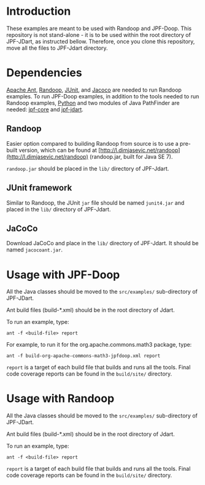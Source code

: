 # Introduction

These examples are meant to be used with Randoop and JPF-Doop. This
repository is not stand-alone - it is to be used within the root
directory of JPF-JDart, as instructed bellow. Therefore, once you
clone this repository, move all the files to JPF-Jdart directory.

# Dependencies

[Apache Ant](https://ant.apache.org/),
[Randoop](https://bitbucket.org/psycopaths/randoop),
[JUnit](http://junit.org/), and
[Jacoco](http://www.eclemma.org/jacoco/) are needed to run Randoop
examples. To run JPF-Doop examples, in addition to the tools needed to
run Randoop examples, [Python](http://python.org/) and two modules of
Java PathFinder are needed:
[jpf-core](http://babelfish.arc.nasa.gov/trac/jpf/wiki/projects/jpf-core)
and [jpf-jdart](https://bitbucket.org/psycopaths/jpf-jdart).

## Randoop

Easier option compared to building Randoop from source is to use a
pre-built version, which can be found at
[http://l.dimjasevic.net/randoop](http://l.dimjasevic.net/randoop)
(randoop.jar, built for Java SE 7).

`randoop.jar` should be placed in the `lib/` directory of JPF-Jdart.

## JUnit framework

Similar to Randoop, the JUnit `jar` file should be named `junit4.jar`
and placed in the `lib/` directory of JPF-Jdart.

## JaCoCo

Download JaCoCo and place in the `lib/` directory of JPF-Jdart. It
should be named `jacocoant.jar`.

# Usage with JPF-Doop

All the Java classes should be moved to the `src/examples/` sub-directory
of JPF-JDart.

Ant build files (build-*.xml) should be in the root directory of Jdart.

To run an example, type:

`ant -f <build-file> report`

For example, to run it for the org.apache.commons.math3 package, type:

`ant -f build-org-apache-commons-math3-jpfdoop.xml report`

`report` is a target of each build file that builds and runs all the
tools. Final code coverage reports can be found in the `build/site/`
directory.

# Usage with Randoop

All the Java classes should be moved to the `src/examples/` sub-directory
of JPF-JDart.

Ant build files (build-*.xml) should be in the root directory of Jdart.

To run an example, type:

`ant -f <build-file> report`

`report` is a target of each build file that builds and runs all the
tools. Final code coverage reports can be found in the `build/site/`
directory.
